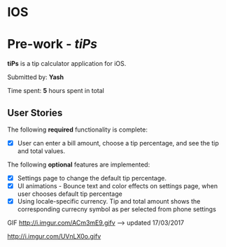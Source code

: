 # IOS

# Pre-work - *tiPs*

**tiPs** is a tip calculator application for iOS.

Submitted by: **Yash**

Time spent: **5** hours spent in total

## User Stories

The following **required** functionality is complete:

- [x] User can enter a bill amount, choose a tip percentage, and see the tip and total values.

The following **optional** features are implemented:
- [x] Settings page to change the default tip percentage.
- [x] UI animations - Bounce text and color effects on settings page, when user chooses default tip percentage
- [x] Using locale-specific currency. Tip and total amount shows the corresponding currecny symbol as per selected from phone settings 

GIF
http://i.imgur.com/ACm3mE9.gifv --> updated 17/03/2017

http://i.imgur.com/UVnLX0o.gifv


